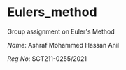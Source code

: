 # Eulers_method
Group assignment on Euler's Method

*Name*: Ashraf Mohammed Hassan Anil

*Reg No*: SCT211-0255/2021
